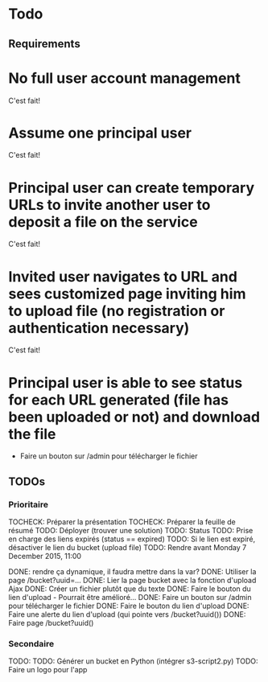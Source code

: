 # Todo

## Requirements

# No full user account management
C'est fait!

# Assume one principal user
C'est fait!

# Principal user can create temporary URLs to invite another user to deposit a file on the service
C'est fait!

# Invited user navigates to URL and sees customized page inviting him to upload file (no registration or authentication necessary)
C'est fait!

# Principal user is able to see status for each URL generated (file has been uploaded or not) and download the file

- Faire un bouton sur /admin pour télécharger le fichier

## TODOs

### Prioritaire
TOCHECK: Préparer la présentation
TOCHECK: Préparer la feuille de résumé
TODO: Déployer (trouver une solution)
TODO: Status
TODO: Prise en charge des liens expirés (status == expired)
TODO: Si le lien est expiré, désactiver le lien du bucket (upload file)
TODO: Rendre avant Monday 7 December 2015, 11:00


DONE: rendre ça dynamique, il faudra mettre dans la var?
DONE: Utiliser la page /bucket?uuid=... 
DONE: Lier la page bucket avec la fonction d'upload Ajax
DONE: Créer un fichier plutôt que du texte
DONE: Faire le bouton du lien d'upload - Pourrait être amélioré...
DONE: Faire un bouton sur /admin pour télécharger le fichier
DONE: Faire le bouton du lien d'upload
DONE: Faire une alerte du lien d'upload (qui pointe vers /bucket?uuid())
DONE: Faire page /bucket?uuid()

### Secondaire
TODO: 
TODO: Générer un bucket en Python (intégrer s3-script2.py)
TODO: Faire un logo pour l'app


